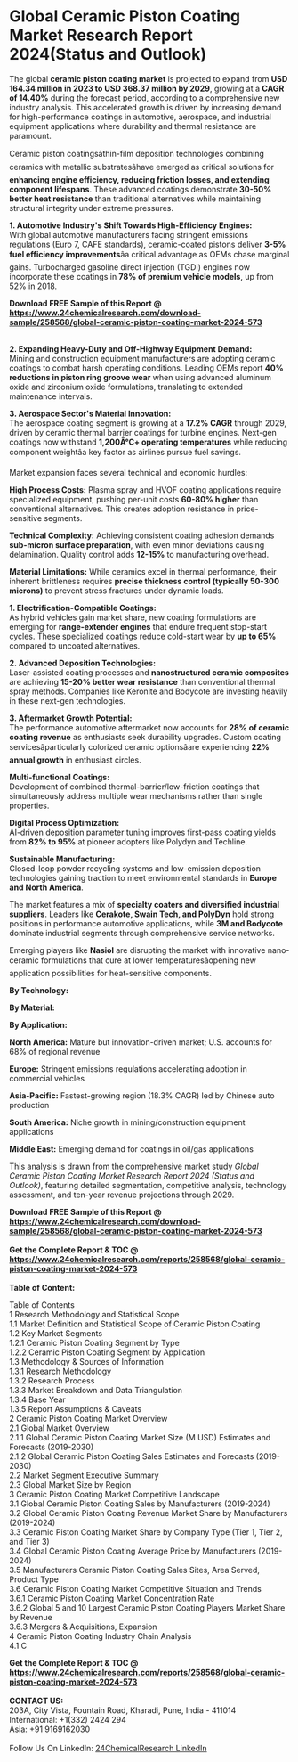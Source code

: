 <h1>Global Ceramic Piston Coating Market Research Report 2024(Status and Outlook)</h1><p>The global <strong>ceramic piston coating market</strong> is projected to expand from <strong>USD 164.34 million in 2023 to USD 368.37 million by 2029</strong>, growing at a <strong>CAGR of 14.40%</strong> during the forecast period, according to a comprehensive new industry analysis. This accelerated growth is driven by increasing demand for high-performance coatings in automotive, aerospace, and industrial equipment applications where durability and thermal resistance are paramount.</p><p>Ceramic piston coatingsâthin-film deposition technologies combining ceramics with metallic substratesâhave emerged as critical solutions for <strong>enhancing engine efficiency, reducing friction losses, and extending component lifespans</strong>. These advanced coatings demonstrate <strong>30-50% better heat resistance</strong> than traditional alternatives while maintaining structural integrity under extreme pressures.</p><p><strong>1. Automotive Industry's Shift Towards High-Efficiency Engines:</strong><br>
With global automotive manufacturers facing stringent emissions regulations (Euro 7, CAFE standards), ceramic-coated pistons deliver <strong>3-5% fuel efficiency improvements</strong>âa critical advantage as OEMs chase marginal gains. Turbocharged gasoline direct injection (TGDI) engines now incorporate these coatings in <strong>78% of premium vehicle models</strong>, up from 52% in 2018.</p><div><b>Download FREE Sample of this Report @ 
            <a href="https://www.24chemicalresearch.com/download-sample/258568/global-ceramic-piston-coating-market-2024-573">
            https://www.24chemicalresearch.com/download-sample/258568/global-ceramic-piston-coating-market-2024-573</a></b></div><br><p><strong>2. Expanding Heavy-Duty and Off-Highway Equipment Demand:</strong><br>
Mining and construction equipment manufacturers are adopting ceramic coatings to combat harsh operating conditions. Leading OEMs report <strong>40% reductions in piston ring groove wear</strong> when using advanced aluminum oxide and zirconium oxide formulations, translating to extended maintenance intervals.</p><p><strong>3. Aerospace Sector's Material Innovation:</strong><br>
The aerospace coating segment is growing at a <strong>17.2% CAGR</strong> through 2029, driven by ceramic thermal barrier coatings for turbine engines. Next-gen coatings now withstand <strong>1,200Â°C+ operating temperatures</strong> while reducing component weightâa key factor as airlines pursue fuel savings.</p><p>Market expansion faces several technical and economic hurdles:</p><p><strong>High Process Costs:</strong> Plasma spray and HVOF coating applications require specialized equipment, pushing per-unit costs <strong>60-80% higher</strong> than conventional alternatives. This creates adoption resistance in price-sensitive segments.</p><p><strong>Technical Complexity:</strong> Achieving consistent coating adhesion demands <strong>sub-micron surface preparation</strong>, with even minor deviations causing delamination. Quality control adds <strong>12-15%</strong> to manufacturing overhead.</p><p><strong>Material Limitations:</strong> While ceramics excel in thermal performance, their inherent brittleness requires <strong>precise thickness control (typically 50-300 microns)</strong> to prevent stress fractures under dynamic loads.</p><p><strong>1. Electrification-Compatible Coatings:</strong><br>
As hybrid vehicles gain market share, new coating formulations are emerging for <strong>range-extender engines</strong> that endure frequent stop-start cycles. These specialized coatings reduce cold-start wear by <strong>up to 65%</strong> compared to uncoated alternatives.</p><p><strong>2. Advanced Deposition Technologies:</strong><br>
Laser-assisted coating processes and <strong>nanostructured ceramic composites</strong> are achieving <strong>15-20% better wear resistance</strong> than conventional thermal spray methods. Companies like Keronite and Bodycote are investing heavily in these next-gen technologies.</p><p><strong>3. Aftermarket Growth Potential:</strong><br>
The performance automotive aftermarket now accounts for <strong>28% of ceramic coating revenue</strong> as enthusiasts seek durability upgrades. Custom coating servicesâparticularly colorized ceramic optionsâare experiencing <strong>22% annual growth</strong> in enthusiast circles.</p><p><strong>Multi-functional Coatings:</strong><br>
	Development of combined thermal-barrier/low-friction coatings that simultaneously address multiple wear mechanisms rather than single properties.</p><p><strong>Digital Process Optimization:</strong><br>
	AI-driven deposition parameter tuning improves first-pass coating yields from <strong>82% to 95%</strong> at pioneer adopters like Polydyn and Techline.</p><p><strong>Sustainable Manufacturing:</strong><br>
	Closed-loop powder recycling systems and low-emission deposition technologies gaining traction to meet environmental standards in <strong>Europe and North America</strong>.</p><p>The market features a mix of <strong>specialty coaters and diversified industrial suppliers</strong>. Leaders like <strong>Cerakote, Swain Tech, and PolyDyn</strong> hold strong positions in performance automotive applications, while <strong>3M and Bodycote</strong> dominate industrial segments through comprehensive service networks.</p><p>Emerging players like <strong>Nasiol</strong> are disrupting the market with innovative nano-ceramic formulations that cure at lower temperaturesâopening new application possibilities for heat-sensitive components.</p><p><strong>By Technology:</strong></p><p><strong>By Material:</strong></p><p><strong>By Application:</strong></p><p><strong>North America:</strong> Mature but innovation-driven market; U.S. accounts for 68% of regional revenue</p><p><strong>Europe:</strong> Stringent emissions regulations accelerating adoption in commercial vehicles</p><p><strong>Asia-Pacific:</strong> Fastest-growing region (18.3% CAGR) led by Chinese auto production</p><p><strong>South America:</strong> Niche growth in mining/construction equipment applications</p><p><strong>Middle East:</strong> Emerging demand for coatings in oil/gas applications</p><p>This analysis is drawn from the comprehensive market study <em>Global Ceramic Piston Coating Market Research Report 2024 (Status and Outlook)</em>, featuring detailed segmentation, competitive analysis, technology assessment, and ten-year revenue projections through 2029.</p><div><b>Download FREE Sample of this Report @ 
            <a href="https://www.24chemicalresearch.com/download-sample/258568/global-ceramic-piston-coating-market-2024-573">
            https://www.24chemicalresearch.com/download-sample/258568/global-ceramic-piston-coating-market-2024-573</a></b></div><br><div><b>Get the Complete Report & TOC @ 
            <a href="https://www.24chemicalresearch.com/reports/258568/global-ceramic-piston-coating-market-2024-573">
            https://www.24chemicalresearch.com/reports/258568/global-ceramic-piston-coating-market-2024-573</a></b></div><br>
            <b>Table of Content:</b><p>Table of Contents<br />
1 Research Methodology and Statistical Scope<br />
1.1 Market Definition and Statistical Scope of Ceramic Piston Coating<br />
1.2 Key Market Segments<br />
1.2.1 Ceramic Piston Coating Segment by Type<br />
1.2.2 Ceramic Piston Coating Segment by Application<br />
1.3 Methodology & Sources of Information<br />
1.3.1 Research Methodology<br />
1.3.2 Research Process<br />
1.3.3 Market Breakdown and Data Triangulation<br />
1.3.4 Base Year<br />
1.3.5 Report Assumptions & Caveats<br />
2 Ceramic Piston Coating Market Overview<br />
2.1 Global Market Overview<br />
2.1.1 Global Ceramic Piston Coating Market Size (M USD) Estimates and Forecasts (2019-2030)<br />
2.1.2 Global Ceramic Piston Coating Sales Estimates and Forecasts (2019-2030)<br />
2.2 Market Segment Executive Summary<br />
2.3 Global Market Size by Region<br />
3 Ceramic Piston Coating Market Competitive Landscape<br />
3.1 Global Ceramic Piston Coating Sales by Manufacturers (2019-2024)<br />
3.2 Global Ceramic Piston Coating Revenue Market Share by Manufacturers (2019-2024)<br />
3.3 Ceramic Piston Coating Market Share by Company Type (Tier 1, Tier 2, and Tier 3)<br />
3.4 Global Ceramic Piston Coating Average Price by Manufacturers (2019-2024)<br />
3.5 Manufacturers Ceramic Piston Coating Sales Sites, Area Served, Product Type<br />
3.6 Ceramic Piston Coating Market Competitive Situation and Trends<br />
3.6.1 Ceramic Piston Coating Market Concentration Rate<br />
3.6.2 Global 5 and 10 Largest Ceramic Piston Coating Players Market Share by Revenue<br />
3.6.3 Mergers & Acquisitions, Expansion<br />
4 Ceramic Piston Coating Industry Chain Analysis<br />
4.1 C</p><div><b>Get the Complete Report & TOC @ 
            <a href="https://www.24chemicalresearch.com/reports/258568/global-ceramic-piston-coating-market-2024-573">
            https://www.24chemicalresearch.com/reports/258568/global-ceramic-piston-coating-market-2024-573</a></b></div><br><b>CONTACT US:</b><br>
            203A, City Vista, Fountain Road, Kharadi, Pune, India - 411014<br>
            International: +1(332) 2424 294<br>
            Asia: +91 9169162030 <br><br>
            Follow Us On LinkedIn: <a href="https://www.linkedin.com/company/24chemicalresearch/">24ChemicalResearch LinkedIn</a>